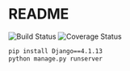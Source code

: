 # README

![Build Status](https://app.travis-ci.com/taeyeonkim00/swe1-app.svg?token=xLmtyEgUnfqQd5zifCxu&branch=main)
![Coverage Status](https://coveralls.io/repos/github/taeyeonkim00/swe1-app/badge.svg?branch=main)


```sh
pip install Django==4.1.13
python manage.py runserver
```
